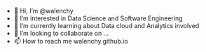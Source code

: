 - 👋 Hi, I’m @walenchy
- 👀 I’m interested in Data Science and Software Engineering
- 🌱 I’m currently learning about Data cloud and Analytics involved
- 💞️ I’m looking to collaborate on ...
- 📫 How to reach me walenchy.github.io

<!---
walenchy/walenchy is a ✨ special ✨ repository because its `README.md` (this file) appears on your GitHub profile.
You can click the Preview link to take a look at your changes.
--->
